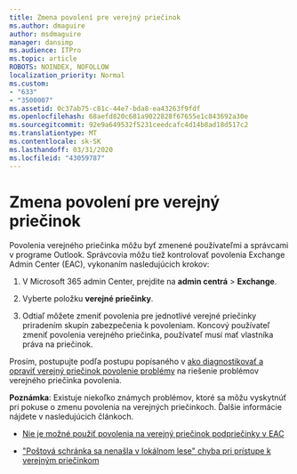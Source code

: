 ```yaml
---
title: Zmena povolení pre verejný priečinok
ms.author: dmaguire
author: msdmaguire
manager: dansimp
ms.audience: ITPro
ms.topic: article
ROBOTS: NOINDEX, NOFOLLOW
localization_priority: Normal
ms.custom:
- "633"
- "3500007"
ms.assetid: 0c37ab75-c81c-44e7-bda8-ea43263f9fdf
ms.openlocfilehash: 68aefd820c681a9022828f67655e1c843692a30e
ms.sourcegitcommit: 92e9a649532f5231ceedcafc4d14b8ad18d517c2
ms.translationtype: MT
ms.contentlocale: sk-SK
ms.lasthandoff: 03/31/2020
ms.locfileid: "43059787"
---
```

# <a name="changing-public-folder-permissions"></a>Zmena povolení pre verejný priečinok

Povolenia verejného priečinka môžu byť zmenené používateľmi a správcami v programe Outlook. Správcovia môžu tiež kontrolovať povolenia Exchange Admin Center (EAC), vykonaním nasledujúcich krokov:
  
1. V Microsoft 365 admin Center, prejdite na **admin centrá** \> **Exchange**.

2. Vyberte položku **verejné priečinky**.

3. Odtiaľ môžete zmeniť povolenia pre jednotlivé verejné priečinky priradením skupín zabezpečenia k povoleniam. Koncový používateľ zmeniť povolenia verejného priečinka, používateľ musí mať vlastníka práva na priečinok.

Prosím, postupujte podľa postupu popísaného v [ako diagnostikovať a opraviť verejný priečinok povolenie problémy](https://docs.microsoft.com/exchange/troubleshoot/public-folders/public-folder-permission-issues) na riešenie problémov verejného priečinka povolenia.

**Poznámka**: Existuje niekoľko známych problémov, ktoré sa môžu vyskytnúť pri pokuse o zmenu povolenia na verejných priečinkoch. Ďalšie informácie nájdete v nasledujúcich článkoch.

- [Nie je možné použiť povolenia na verejný priečinok podpriečinky v EAC](https://docs.microsoft.com/exchange/troubleshoot/public-folders/can%E2%80%99t-apply-permissions-public-folder-subfolders)

- ["Poštová schránka sa nenašla v lokálnom lese" chyba pri prístupe k verejným priečinkom](https://docs.microsoft.com/exchange/troubleshoot/public-folders/mailbox-not-found-local-forest-public-folder)
